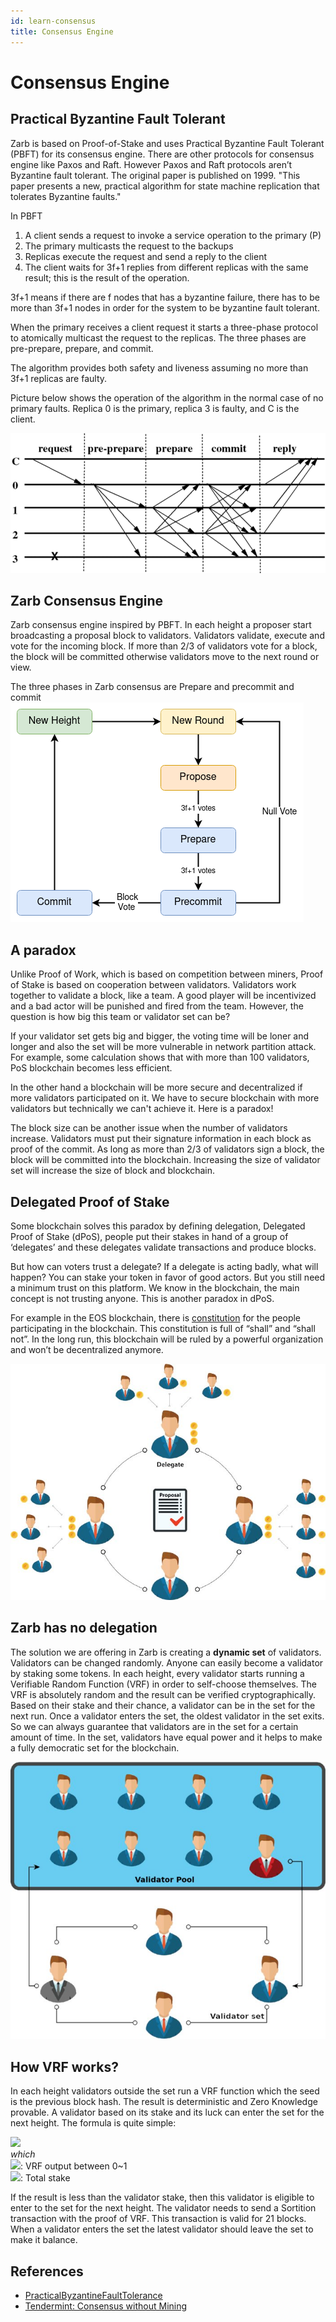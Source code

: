 ```yaml
---
id: learn-consensus
title: Consensus Engine
---
```


# Consensus Engine

## Practical Byzantine Fault Tolerant

Zarb is based on Proof-of-Stake and uses Practical Byzantine Fault Tolerant (PBFT) for its consensus
engine. There are other protocols for consensus engine like Paxos and Raft. However Paxos and Raft
protocols aren’t Byzantine fault tolerant. The original paper is published on 1999. "This paper
presents a new, practical algorithm for state machine replication that tolerates Byzantine faults."

In PBFT

1. A client sends a request to invoke a service operation to the primary (P)
2. The primary multicasts the request to the backups
3. Replicas execute the request and send a reply to the client
4. The client waits for 3f+1 replies from different replicas with the same result; this is the
   result of the operation.

3f+1 means if there are f nodes that has a byzantine failure, there has to be more than 3f+1 nodes
in order for the system to be byzantine fault tolerant.

When the primary receives a client request it starts a three-phase protocol to atomically multicast
the request to the replicas. The three phases are pre-prepare, prepare, and commit.

The algorithm provides both safety and liveness assuming no more than 3f+1 replicas are faulty.

Picture below shows the operation of the algorithm in the normal case of no primary faults. Replica
0 is the primary, replica 3 is faulty, and C is the client.

![Normal execution of the Practical Byzantine Fault Tolerance (PBFT) protocol](..//assets/images/pbft.png)

## Zarb Consensus Engine

Zarb consensus engine inspired by PBFT. In each height a proposer start broadcasting a proposal
block to validators. Validators validate, execute and vote for the incoming block. If more than 2/3
of validators vote for a block, the block will be committed otherwise validators move to the next
round or view.

The three phases in Zarb consensus are Prepare and precommit and commit
![Zarb consensus mechanism](../assets/images/zarb-consensus.png)

## A paradox

Unlike Proof of Work, which is based on competition between miners, Proof of Stake is based on
cooperation between validators. Validators work together to validate a block, like a team. A good
player will be incentivized and a bad actor will be punished and fired from the team. However, the
question is how big this team or validator set can be?

If your validator set gets big and bigger, the voting time will be loner and longer and also the set
will be more vulnerable in network partition attack. For example, some calculation shows that with
more than 100 validators, PoS blockchain becomes less efficient.

In the other hand a blockchain will be more secure and decentralized if more validators participated
on it. We have to secure blockchain with more validators but technically we can't achieve it. Here
is a paradox!

The block size can be another issue when the number of validators increase. Validators must put
their signature information in each block as proof of the commit. As long as more than 2/3 of
validators sign a block, the block will be committed into the blockchain. Increasing the size of
validator set will increase the size of block and blockchain.

## Delegated Proof of Stake

Some blockchain solves this paradox by defining delegation, Delegated Proof of Stake (dPoS), people
put their stakes in hand of a group of ‘delegates’ and these delegates validate transactions and
produce blocks.

But how can voters trust a delegate? If a delegate is acting badly, what will happen? You can stake
your token in favor of good actors. But you still need a minimum trust on this platform. We know in
the blockchain, the main concept is not trusting anyone. This is another paradox in dPoS.

For example in the EOS blockchain, there is
[constitution](https://github.com/EOSIO/eos/blob/5068823fbc8a8f7d29733309c0496438c339f7dc/constitution.md)
for the people participating in the blockchain. This constitution is full of “shall” and “shall
not”. In the long run, this blockchain will be ruled by a powerful organization and won’t be
decentralized anymore.

![Delegated Proof of Stake](../assets/images/delegated_proof_of_stake.jpg)

## Zarb has no delegation

The solution we are offering in Zarb is creating a **dynamic set** of validators. Validators can be
changed randomly. Anyone can easily become a validator by staking some tokens. In each height, every
validator starts running a Verifiable Random Function (VRF) in order to self-choose themselves. The
VRF is absolutely random and the result can be verified cryptographically. Based on their stake and
their chance, a validator can be in the set for the next run. Once a validator enters the set, the
oldest validator in the set exits. So we can always guarantee that validators are in the set for a
certain amount of time. In the set, validators have equal power and it helps to make a fully
democratic set for the blockchain.

![Zarb Proof of Stake](../assets/images/zarb_validator_pool.jpg)

## How VRF works?

In each height validators outside the set run a VRF function which the seed is the previous block
hash. The result is deterministic and Zero Knowledge provable. A validator based on its stake and
its luck can enter the set for the next height. The formula is quite simple:

<img src="https://render.githubusercontent.com/render/math?math=R\=V\times S_{t}"><br/> _which_<br/>
<img src="https://render.githubusercontent.com/render/math?math=V">: VRF output between 0~1<br/>
<img src="https://render.githubusercontent.com/render/math?math=S_{t}">: Total stake<br/>

If the result is less than the validator stake, then this validator is eligible to enter to the set
for the next height. The validator needs to send a Sortition transaction with the proof of VRF. This
transaction is valid for 21 blocks. When a validator enters the set the latest validator should
leave the set to make it balance.

## References

- [PracticalByzantineFaultTolerance](http://pmg.csail.mit.edu/papers/osdi99.pdf)
- [Tendermint: Consensus without Mining](https://tendermint.com/static/docs/tendermint.pdf)
